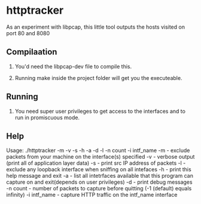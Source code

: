 httptracker
===========

As an experiment with libpcap, this little tool outputs the hosts visited on port 80 and 8080

Compilaation
------------
1. You'd need the libpcap-dev file to compile this.

2. Running make inside the project folder will get you the executeable.

Running
-------
1. You need super user privileges to get access to the interfaces and to run in promiscuous mode.

Help
----

Usage: ./httptracker -m -v -s -h -a -d -l -n count -i intf_name
-m - exclude packets from your machine on the interface(s) specified
-v - verbose output (print all of application layer data)
-s - print src IP address of packets
-l - exclude any loopback interface when sniffing on all intefaces
-h - print this help message and exit
-a - list all intetrfaces available that this program can capture on and exit(depends on user privileges)
-d - print debug messages
-n count - number of packets to capture before quitting (-1 (default) equals infinity)
-i intf_name - capture HTTP traffic on the intf_name interface